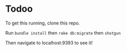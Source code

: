 # Todoo

To get this running, clone this repo. 

Run
<code>bundle install</code> then 
<code>rake db:migrate</code> then
<code>shotgun</code>

Then navigate to localhost:9393 to see it! 